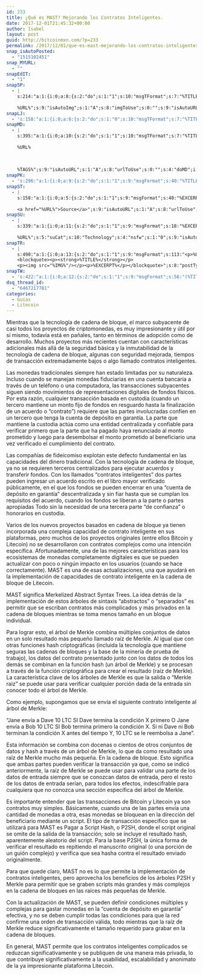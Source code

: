 ```yaml
---
id: 233
title: ¿Qué es MAST? Mejorando los Contratos Inteligentes.
date: 2017-12-01T21:45:32+00:00
author: Isabel
layout: post
guid: http://bitcoinmxn.com/?p=233
permalink: /2017/12/01/que-es-mast-mejorando-los-contratos-inteligentes/
snap_isAutoPosted:
  - "1515102451"
snap_MYURL:
  - ""
snapEdIT:
  - "1"
snap5P:
  - |
    s:214:"a:1:{i:0;a:8:{s:2:"do";s:1:"1";s:10:"msgTFormat";s:7:"%TITLE%";s:9:"msgFormat";s:18:"%EXCERPT%
    
    %URL%";s:9:"isAutoImg";s:1:"A";s:8:"imgToUse";s:0:"";s:9:"isAutoURL";s:1:"A";s:8:"urlToUse";s:0:"";s:4:"do5P";i:0;}}";
snapLJ:
  - 's:158:"a:1:{i:0;a:6:{s:2:"do";s:1:"0";s:10:"msgTFormat";s:7:"%TITLE%";s:9:"msgFormat";s:9:"%EXCERPT%";s:9:"isAutoURL";s:1:"A";s:8:"urlToUse";s:0:"";s:4:"doLJ";i:0;}}";'
snapMD:
  - |
    s:395:"a:1:{i:0;a:10:{s:2:"do";s:1:"1";s:10:"msgTFormat";s:7:"%TITLE%";s:9:"msgFormat";s:32:"%EXCERPT%
    
    %URL%
    
    
    
    %TAGS%";s:9:"isAutoURL";s:1:"A";s:8:"urlToUse";s:0:"";s:4:"doMD";i:0;s:8:"isPosted";s:1:"1";s:4:"pgID";s:12:"673266788601";s:7:"postURL";s:97:"https://medium.com/@BitcoinMXN/qu%C3%A9-es-mast-mejorando-los-contratos-inteligentes-673266788601";s:5:"pDate";s:19:"2018-01-04 21:47:06";}}";
snapPK:
  - 's:296:"a:1:{i:0;a:9:{s:2:"do";s:1:"1";s:9:"msgFormat";s:40:"%TITLE% - %URL% #bitcoin #mexico #crypto";s:9:"isAutoURL";s:1:"A";s:8:"urlToUse";s:0:"";s:4:"doPK";i:0;s:8:"isPosted";s:1:"1";s:4:"pgID";i:1365467708;s:7:"postURL";s:30:"https://www.plurk.com/p/mkypmk";s:5:"pDate";s:19:"2018-01-04 21:47:10";}}";'
snapST:
  - |
    s:158:"a:1:{i:0;a:5:{s:2:"do";s:1:"1";s:9:"msgFormat";s:40:"%EXCERPT%
    
    <a href="%URL%">Source</a>";s:9:"isAutoURL";s:1:"A";s:8:"urlToUse";s:0:"";s:4:"doST";i:0;}}";
snapSU:
  - |
    s:339:"a:1:{i:0;a:11:{s:2:"do";s:1:"1";s:9:"msgFormat";s:18:"%EXCERPT%
    
    %URL%";s:5:"suCat";s:10:"Technology";s:4:"nsfw";s:1:"0";s:9:"isAutoURL";s:1:"A";s:8:"urlToUse";s:0:"";s:4:"doSU";i:0;s:8:"isPosted";s:1:"1";s:4:"pgID";s:6:"3YEezn";s:7:"postURL";s:45:"http://www.stumbleupon.com/su/3YEezn/comments";s:5:"pDate";s:19:"2018-01-04 21:47:28";}}";
snapTR:
  - |
    s:490:"a:1:{i:0;a:13:{s:2:"do";s:1:"1";s:9:"msgFormat";s:113:"<p>%URL%</p>
    <blockquote><p><strong>%TITLE%</strong></p>
    <p><img src="%IMG%"/></p><p>%EXCERPT%</p></blockquote>";s:8:"postType";s:1:"T";s:10:"msgTFormat";s:7:"%TITLE%";s:9:"isAutoImg";s:1:"A";s:8:"imgToUse";s:0:"";s:9:"isAutoURL";s:1:"A";s:8:"urlToUse";s:0:"";s:4:"doTR";i:0;s:8:"isPosted";s:1:"1";s:4:"pgID";i:169319088168;s:7:"postURL";s:46:"http://bitcoinmxn.tumblr.com/post/169319088168";s:5:"pDate";s:19:"2018-01-04 21:47:31";}}";
snapTW:
  - 's:422:"a:1:{i:0;a:12:{s:2:"do";s:1:"1";s:9:"msgFormat";s:56:"(%TITLE%) - %URL% #bitcoinmxn #espanolbitcoin #bitcoinla";s:8:"attchImg";s:1:"1";s:9:"isAutoImg";s:1:"A";s:8:"imgToUse";s:0:"";s:9:"isAutoURL";s:1:"A";s:8:"urlToUse";s:0:"";s:4:"doTW";i:0;s:8:"isPosted";s:1:"1";s:4:"pgID";s:18:"949034591435853824";s:7:"postURL";s:57:"https://twitter.com/mxn_bitcoin/status/949034591435853824";s:5:"pDate";s:19:"2018-01-04 21:47:33";}}";'
dsq_thread_id:
  - "6467217781"
categories:
  - Guías
  - Litecoin
---
```

Mientras que la tecnología de cadena de bloque, el marco subyacente de casi todos los proyectos de criptomonedas, es muy impresionante y útil por sí mismo, todavía está en pañales, tanto en términos de adopción como de desarrollo. Muchos proyectos más recientes cuentan con características adicionales más allá de la seguridad básica y la inmutabilidad de la tecnología de cadena de bloque, algunas con seguridad mejorada, tiempos de transacción extremadamente bajos o algo llamado contratos inteligentes.

Las monedas tradicionales siempre han estado limitadas por su naturaleza. Incluso cuando se manejan monedas fiduciarias en una cuenta bancaria a través de un teléfono o una computadora, las transacciones subyacentes siguen siendo movimientos de representaciones digitales de fondos físicos. Por esta razón, cualquier transacción basada en custodia (cuando un tercero mantiene un monto fijo de fondos en resguardo hasta la finalización de un acuerdo o &#8220;contrato&#8221;) requiere que las partes involucradas confíen en un tercero que tenga la cuenta de depósito en garantía. La parte que mantiene la custodia actúa como una entidad centralizada y confiable para verificar primero que la parte que ha pagado haya renunciado al monto prometido y luego para desembolsar el monto prometido al beneficiario una vez verificado el cumplimiento del contrato.

Las compañías de fideicomiso explotan este defecto fundamental en las capacidades del dinero tradicional. Con la tecnología de cadena de bloque, ya no se requieren terceros centralizados para ejecutar acuerdos y transferir fondos. Con los llamados &#8220;contratos inteligentes&#8221; dos partes pueden ingresar un acuerdo escrito en el libro mayor verificado públicamente, en el que los fondos se pueden encerrar en una &#8220;cuenta de depósito en garantía&#8221; descentralizada y sin fiar hasta que se cumplan los requisitos del acuerdo, cuando los fondos se liberan a la parte o partes apropiadas Todo sin la necesidad de una tercera parte &#8220;de confianza&#8221; o honorarios en custodia.

Varios de los nuevos proyectos basados en cadena de bloque ya tienen incorporada una compleja capacidad de contrato inteligente en sus plataformas, pero muchos de los proyectos originales (entre ellos Bitcoin y Litecoin) no se desarrollaron con contratos complejos como una intención específica. Afortunadamente, una de las mejores características para los ecosistemas de monedas completamente digitales es que se pueden actualizar con poco o ningún impacto en los usuarios (cuando se hace correctamente). MAST es una de esas actualizaciones, una que ayudará en la implementación de capacidades de contrato inteligente en la cadena de bloque de Litecoin.

MAST significa Merkelized Abstract Syntax Trees. La idea detrás de la implementación de estos árboles de sintaxis &#8220;abstractos&#8221; o &#8220;separados&#8221; es permitir que se escriban contratos más complicados y más privados en la cadena de bloques mientras se toma menos tamaño en un bloque individual.

Para lograr esto, el árbol de Merkle combina múltiples conjuntos de datos en un solo resultado más pequeño llamado raíz de Merkle. Al igual que con otras funciones hash criptográficas (incluida la tecnología que mantiene seguras las cadenas de bloques y la base de la minería de prueba de trabajo), los datos del contrato presentado junto con los datos de todos los demás se combinan en la función hash (un árbol de Merkle) y se procesan a través de la función criptográfica para crear el resultado (raíz de Merkle). La característica clave de los árboles de Merkle es que la salida o &#8220;Merkle raiz&#8221; se puede usar para verificar cualquier porción dada de la entrada sin conocer todo el árbol de Merkle.

Como ejemplo, supongamos que se envía el siguiente contrato inteligente al árbol de Merkle:

&#8220;Jane envía a Dave 10 LTC SI Dave termina la condición X primero O Jane envía a Bob 10 LTC SI Bob termina primero la condición X. Si ni Dave ni Bob terminan la condición X antes del tiempo Y, 10 LTC se le reembolsa a Jane”.

Esta información se combina con docenas o cientos de otros conjuntos de datos y hash a través de un árbol de Merkle, lo que da como resultado una raíz de Merkle mucho más pequeña. En la cadena de bloque. Esto significa que ambas partes pueden verificar la transacción ya que, como se indicó anteriormente, la raíz de Merkle se puede usar para validar una parte de los datos de entrada siempre que se conozcan datos de entrada, pero el resto de los datos de entrada serían, para todos los efectos, indescifrable para cualquiera que no conozca una sección específica del árbol de Merkle.

Es importante entender que las transacciones de Bitcoin y Litecoin ya son contratos muy simples. Básicamente, cuando una de las partes envía una cantidad de monedas a otra, esas monedas se bloquean en la dirección del beneficiario mediante un script. El tipo de transacción específico que se utilizará para MAST es Pagar a Script Hash, o P2SH, donde el script original se omite de la salida de la transacción; solo se incluye el resultado hash, aparentemente aleatorio del script. Para la base P2SH, la única forma de verificar el resultado es repitiendo el manuscrito original (o una porción de un guión complejo) y verifica que sea hasha contra el resultado enviado originalmente.

Para que quede claro, MAST no es lo que permite la implementación de contratos inteligentes, pero aprovecha los beneficios de los árboles P2SH y Merkle para permitir que se graben scripts más grandes y más complejos en la cadena de bloques en las raíces más pequeñas de Merkle.

Con la actualización de MAST, se pueden definir condiciones múltiples y complejas para gastar monedas en la &#8220;cuenta de depósito en garantía&#8221; efectiva, y no se deben cumplir todas las condiciones para que la red confirme una orden de transacción válida, todo mientras que la raíz de Merkle reduce significativamente el tamaño requerido para grabar en la cadena de bloques.

En general, MAST permite que los contratos inteligentes complicados se reduzcan significativamente y se publiquen de una manera más privada, lo que contribuye significativamente a la usabilidad, escalabilidad y anonimato de la ya impresionante plataforma Litecoin.